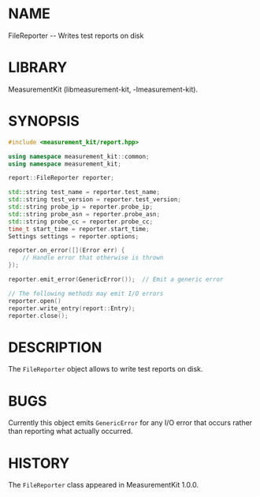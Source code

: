 # NAME
FileReporter -- Writes test reports on disk

# LIBRARY
MeasurementKit (libmeasurement-kit, -lmeasurement-kit).

# SYNOPSIS
```C++
#include <measurement_kit/report.hpp>

using namespace measurement_kit::common;
using namespace measurement_kit;

report::FileReporter reporter;

std::string test_name = reporter.test_name;
std::string test_version = reporter.test_version;
std::string probe_ip = reporter.probe_ip;
std::string probe_asn = reporter.probe_asn;
std::string probe_cc = reporter.probe_cc;
time_t start_time = reporter.start_time;
Settings settings = reporter.options;

reporter.on_error([](Error err) {
    // Handle error that otherwise is thrown
});

reporter.emit_error(GenericError());  // Emit a generic error

// The following methods may emit I/O errors
reporter.open()
reporter.write_entry(report::Entry);
reporter.close();

```

# DESCRIPTION

The `FileReporter` object allows to write test reports on disk.

# BUGS

Currently this object emits `GenericError` for any I/O error that
occurs rather than reporting what actually occurred.

# HISTORY

The `FileReporter` class appeared in MeasurementKit 1.0.0.
